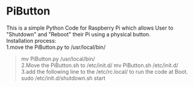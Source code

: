 # PiButton
This is a simple Python Code for Raspberry Pi which allows User to "Shutdown" and "Reboot" their Pi using a physical button.  
Installation process:  
1.move the PiButton.py to /usr/local/bin/   
  >mv PiButton.py /usr/local/bin/   
2.Move the PiButton.sh to /etc/init.d/
  >mv PiButton.sh /etc/init.d/  
3.add the following line to the /etc/rc.local/ to run the code at Boot.  
  >sudo /etc/init.d/shutdown.sh start
